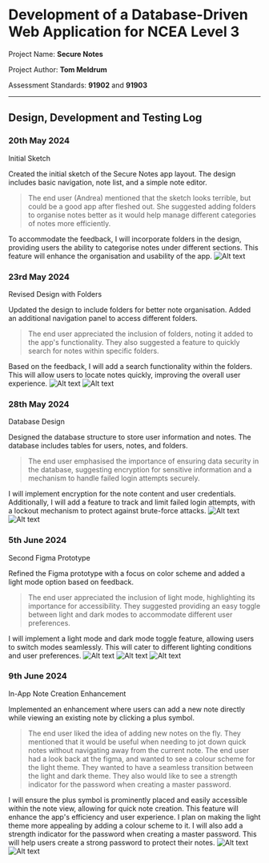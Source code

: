 # Development of a Database-Driven Web Application for NCEA Level 3

Project Name: **Secure Notes**

Project Author: **Tom Meldrum**

Assessment Standards: **91902** and **91903**


-------------------------------------------------

## Design, Development and Testing Log


### 20th May 2024

Initial Sketch

Created the initial sketch of the Secure Notes app layout. The design includes basic navigation, note list, and a simple note editor.

>The end user (Andrea) mentioned that the sketch looks terrible, but could be a good app after fleshed out. She suggested adding folders to organise notes better as it would help manage different categories of notes more efficiently.

To accommodate the feedback, I will incorporate folders in the design, providing users the ability to categorise notes under different sections. This feature will enhance the organisation and usability of the app.
![Alt text](<images/Initial Sketch.png>)

### 23rd May 2024

Revised Design with Folders

Updated the design to include folders for better note organisation. Added an additional navigation panel to access different folders.

>The end user appreciated the inclusion of folders, noting it added to the app's functionality. They also suggested a feature to quickly search for notes within specific folders.

Based on the feedback, I will add a search functionality within the folders. This will allow users to locate notes quickly, improving the overall user experience.
![Alt text](<images/1st Figma.png>)
![Alt text](<images/Notes App Layout.png>)


### 28th May 2024

Database Design

Designed the database structure to store user information and notes. The database includes tables for users, notes, and folders.

>The end user emphasised the importance of ensuring data security in the database, suggesting encryption for sensitive information and a mechanism to handle failed login attempts securely.

I will implement encryption for the note content and user credentials. Additionally, I will add a feature to track and limit failed login attempts, with a lockout mechanism to protect against brute-force attacks.
![Alt text](images/Database.png)
![Alt text](images/DrawSQL.png)


### 5th June 2024

Second Figma Prototype

Refined the Figma prototype with a focus on color scheme and added a light mode option based on feedback.

>The end user appreciated the inclusion of light mode, highlighting its importance for accessibility. They suggested providing an easy toggle between light and dark modes to accommodate different user preferences.

I will implement a light mode and dark mode toggle feature, allowing users to switch modes seamlessly. This will cater to different lighting conditions and user preferences.
![Alt text](images/colourlight.png)
![Alt text](<images/2nd Figma.png>)
![Alt text](images/colour.png)


### 9th June 2024

In-App Note Creation Enhancement

Implemented an enhancement where users can add a new note directly while viewing an existing note by clicking a plus symbol.

>The end user liked the idea of adding new notes on the fly. They mentioned that it would be useful when needing to jot down quick notes without navigating away from the current note. The end user had a look back at the figma, and wanted to see a colour scheme for the light theme. They wanted to have a seamless transition between the light and dark theme. They also would like to see a strength indicator for the password when creating a master password.

I will ensure the plus symbol is prominently placed and easily accessible within the note view, allowing for quick note creation. This feature will enhance the app's efficiency and user experience. I plan on making the light theme more appealing by adding a colour scheme to it. I will also add a strength indicator for the password when creating a master password. This will help users create a strong password to protect their notes.
![Alt text](<images/Master Password.png>)
![Alt text](<images/Plus sign.png>)


